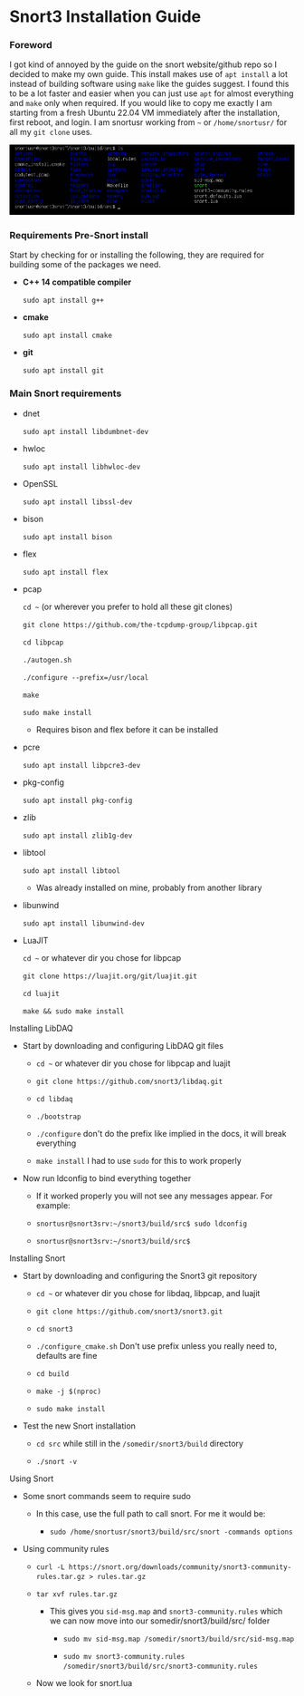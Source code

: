# Snort3 Installation Guide

### Foreword

 I got kind of annoyed by the guide on the snort website/github repo so I decided to make my own guide. This install makes use of `apt install` a lot instead of building software using `make` like the guides suggest. I found this to be a lot faster and easier when you can just use `apt` for almost everything and `make` only when required. If you would like to copy me exactly I am starting from a fresh Ubuntu 22.04 VM immediately after the installation, first reboot, and login. I am snortusr working from `~` or `/home/snortusr/` for all my `git clone` uses.

<img src="assets/images/test.png"/>

### Requirements Pre-Snort install

Start by checking for or installing the following, they are required for building some of the packages we need.

* **C++ 14 compatible compiler**
  
  `sudo apt install g++`

* **cmake**
  
  `sudo apt install cmake`

* **git**
  
  `sudo apt install git`

### Main Snort requirements

* dnet
  
  `sudo apt install libdumbnet-dev`

* hwloc
  
  `sudo apt install libhwloc-dev`

* OpenSSL
  
  `sudo apt install libssl-dev`

* bison
  
  `sudo apt install bison`
- flex
  
  `sudo apt install flex`
* pcap
  
  `cd ~` (or wherever you prefer to hold all these git clones)
  
  `git clone https://github.com/the-tcpdump-group/libpcap.git`
  
  `cd libpcap`
  
  `./autogen.sh`
  
  `./configure --prefix=/usr/local`
  
  `make`
  
  `sudo make install`
  
  * Requires bison and flex before it can be installed

* pcre
  
  `sudo apt install libpcre3-dev`

* pkg-config
  
  `sudo apt install pkg-config`

* zlib
  
  `sudo apt install zlib1g-dev`

* libtool
  
  `sudo apt install libtool`
  
  * Was already installed on mine, probably from another library

* libunwind
  
  `sudo apt install libunwind-dev`

* LuaJIT
  
  `cd ~` or whatever dir you chose for libpcap
  
  `git clone https://luajit.org/git/luajit.git`
  
  `cd luajit`
  
  `make && sudo make install`

Installing LibDAQ

* Start by downloading and configuring LibDAQ git files
  
  * `cd ~` or whatever dir you chose for libpcap and luajit
  
  * `git clone https://github.com/snort3/libdaq.git`
  
  * `cd libdaq`
  
  * `./bootstrap`
  
  * `./configure` don't do the prefix like implied in the docs, it will break everything
  
  * `make install` I had to use `sudo` for this to work properly

* Now run ldconfig to bind everything together
  
  * If it worked properly you will not see any messages appear. For example:
  
  * `snortusr@snort3srv:~/snort3/build/src$ sudo ldconfig`
  
  * `snortusr@snort3srv:~/snort3/build/src$     `

Installing Snort

* Start by downloading and configuring the Snort3 git repository
  
  * `cd ~` or whatever dir you chose for libdaq, libpcap, and luajit
  
  * `git clone https://github.com/snort3/snort3.git`
  
  * `cd snort3`
  
  * `./configure_cmake.sh` Don't use prefix unless you really need to, defaults are fine
  
  * `cd build` 
  
  * `make -j $(nproc)`
  
  * `sudo make install`

* Test the new Snort installation
  
  * `cd src` while still in the `/somedir/snort3/build` directory
  
  * `./snort -v`

Using Snort

* Some snort commands seem to require sudo
  
  * In this case, use the full path to call snort. For me it would be:
    
    * `sudo /home/snortusr/snort3/build/src/snort -commands options`

* Using community rules
  
  * `curl -L https://snort.org/downloads/community/snort3-community-rules.tar.gz > rules.tar.gz`
  
  * `tar xvf rules.tar.gz`
    
    * This gives you `sid-msg.map` and `snort3-community.rules` which we can now move into our somedir/snort3/build/src/ folder
      
      * `sudo mv sid-msg.map /somedir/snort3/build/src/sid-msg.map`
      
      * `sudo mv snort3-community.rules /somedir/snort3/build/src/snort3-community.rules`
  
  * Now we look for snort.lua
